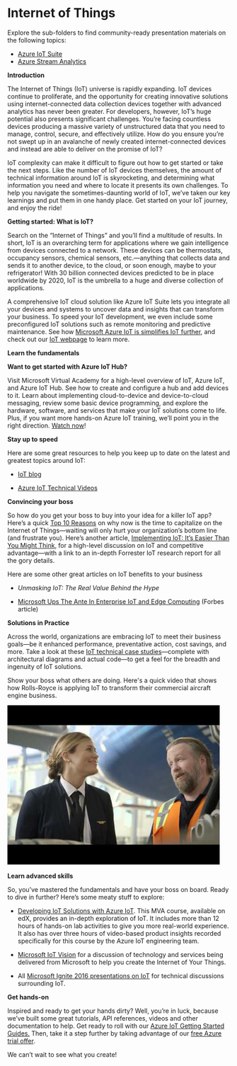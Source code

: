 # Internet of Things #

Explore the sub-folders to find community-ready presentation materials on the following topics:

- [Azure IoT Suite](Azure%20IoT%20Suite/README.md)
- [Azure Stream Analytics](Azure%20Stream%20Analytics/readme.md)

**Introduction**

The Internet of Things (IoT) universe is rapidly expanding. IoT devices continue to proliferate, and the opportunity for creating innovative solutions using internet-connected data collection devices together with advanced analytics has never been greater. For developers, however, IoT’s huge potential also presents significant challenges. You’re facing countless devices producing a massive variety of unstructured data that you need to manage, control, secure, and effectively utilize. How do you ensure you’re not swept up in an avalanche of newly created internet-connected devices and instead are able to deliver on the promise of IoT?

IoT complexity can make it difficult to figure out how to get started or take the next steps. Like the number of IoT devices themselves, the amount of technical information around IoT is skyrocketing, and determining what information you need and where to locate it presents its own challenges. To help you navigate the sometimes-daunting world of IoT, we’ve taken our key learnings and put them in one handy place. Get started on your IoT journey, and enjoy the ride!

**Getting started: What is IoT?**

Search on the “Internet of Things” and you’ll find a multitude of results. In short, IoT is an overarching term for applications where we gain intelligence from devices connected to a network. These devices can be thermostats, occupancy sensors, chemical sensors, etc.—anything that collects data and sends it to another device, to the cloud, or soon enough, maybe to your refrigerator! With 30 billion connected devices predicted to be in place worldwide by 2020, IoT is the umbrella to a huge and diverse collection of applications.

A comprehensive IoT cloud solution like Azure IoT Suite lets you integrate all your devices and systems to uncover data and insights that can transform your business. To speed your IoT development, we even include some preconfigured IoT solutions such as remote monitoring and predictive maintenance. See how [Microsoft Azure IoT is simplifies IoT further](https://blogs.microsoft.com/iot/2017/04/20/microsoft-simplifies-iot-further/), and check out our [IoT webpage](https://www.microsoft.com/en-us/internet-of-things/) to learn more.

**Learn the fundamentals**

**Want to get started with Azure IoT Hub?**

Visit Microsoft Virtual Academy for a high-level overview of IoT, Azure IoT, and Azure IoT Hub. See how to create and configure a hub and add devices to it. Learn about implementing cloud-to-device and device-to-cloud messaging, review some basic device programming, and explore the hardware, software, and services that make your IoT solutions come to life. Plus, if you want more hands-on Azure IoT training, we’ll point you in the right direction. [Watch now](https://aka.ms/mva-intro-to-azure-iot)!

**Stay up to speed**

Here are some great resources to help you keep up to date on the latest and greatest topics around IoT:

-   [IoT blog](https://blogs.microsoft.com/iot/)

-   [Azure IoT Technical Videos](https://azure.microsoft.com/en-us/resources/videos/index/?services=iot-hub)

**Convincing your boss**

So how do you get your boss to buy into your idea for a killer IoT app? Here’s a quick [Top 10 Reasons](http://download.microsoft.com/download/5/D/1/5D156668-A0C4-406E-A487-2A7AE38403BD/Ten_Reasons_Your_Business_Needs_a_Strategy_Now_to_Capitalize_on_the_Internet_of_Things_whitepaper_EN_US.pdf) on why now is the time to capitalize on the Internet of Things—waiting will only hurt your organization’s bottom line (and frustrate you). Here’s another article, [Implementing IoT: It’s Easier Than You Might Think](https://info.microsoft.com/article-forrester-implementing-iot.html), for a high-level discussion on IoT and competitive advantage—with a link to an in-depth Forrester IoT research report for all the gory details.

Here are some other great articles on IoT benefits to your business

-   *Unmasking IoT: The Real Value Behind the Hype*

-   [Microsoft Ups The Ante In Enterprise IoT and Edge Computing](https://www.forbes.com/forbes/welcome/?toURL=https://www.forbes.com/sites/janakirammsv/2017/04/24/microsoft-ups-the-ante-in-enterprise-iot-and-edge-computing/&refURL=&referrer=#712b27571e7f) (Forbes article)

**Solutions in Practice**

Across the world, organizations are embracing IoT to meet their business goals—be it enhanced performance, preventative action, cost savings, and more. Take a look at these [IoT technical case studies](https://microsoft.github.io/techcasestudies/#technology=IoT)—complete with architectural diagrams and actual code—to get a feel for the breadth and ingenuity of IoT solutions.

Show your boss what others are doing. Here's a quick video that shows how Rolls-Royce is applying IoT to transform their commercial aircraft engine business.

[<img src="./media/image1.jpg" width="480" height="360" />](https://www.youtube.com/watch?v=B3CZXp-RK0g)

**Learn advanced skills**

So, you’ve mastered the fundamentals and have your boss on board. Ready to dive in further? Here’s some meaty stuff to explore:

-   [Developing IoT Solutions with Azure IoT](https://www.edx.org/course/developing-iot-solutions-azure-iot-hub-microsoft-dev225x). This MVA course, available on edX, provides an in-depth exploration of IoT. It includes more than 12 hours of hands-on lab activities to give you more real-world experience. It also has over three hours of video-based product insights recorded specifically for this course by the Azure IoT engineering team.

<!-- -->

-   [Microsoft IoT Vision](https://channel9.msdn.com/Events/Ignite/2016/BRK2238) for a discussion of technology and services being delivered from Microsoft to help you create the Internet of Your Things.

-   All [Microsoft Ignite 2016 presentations on IoT](https://channel9.msdn.com/Events/Ignite/2016?sort=status&direction=desc&tag=internet-of-things&term=) for technical discussions surrounding IoT.

**Get hands-on**

Inspired and ready to get your hands dirty? Well, you’re in luck, because we’ve built some great tutorials, API references, videos and other documentation to help. Get ready to roll with our [Azure IoT Getting Started Guides.](https://docs.microsoft.com/en-us/azure/iot-hub/iot-hub-what-is-iot-hub) Then, take it a step further by taking advantage of our [free Azure trial offer](https://azure.microsoft.com/en-us/free/).

We can’t wait to see what you create!
